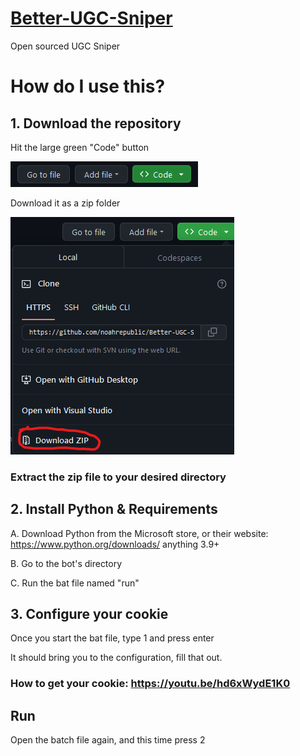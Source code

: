 
# [Better-UGC-Sniper](https://discord.gg/Kk8n2QpFCb)

Open sourced UGC Sniper

# How do I use this?

## 1. Download the repository

Hit the large green "Code" button

![alt text](https://github.com/noahrepublic/Better-UGC-Sniper/blob/main/guide-images/CodeBtn.png?raw=true)

Download it as a zip folder

![alt text](https://github.com/noahrepublic/Better-UGC-Sniper/blob/main/guide-images/DownloadZIP.png?raw=true)

### Extract the zip file to your desired directory

## 2. Install Python & Requirements

A. Download Python from the Microsoft store, or their website: https://www.python.org/downloads/ anything 3.9+

B. Go to the bot's directory

C. Run the bat file named "run"


## 3. Configure your cookie

Once you start the bat file, type 1 and press enter

It should bring you to the configuration, fill that out.

### How to get your cookie: https://youtu.be/hd6xWydE1K0
## Run

Open the batch file again, and this time press 2
